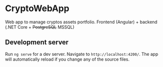 # CryptoWebApp

Web app to manage cryptos assets portfolio. Frontend (Angular) + backend (.NET Core + ~~PostgreSQL~~ MSSQL)

## Development server

Run `ng serve` for a dev server. Navigate to `http://localhost:4200/`. The app will automatically reload if you change any of the source files.
